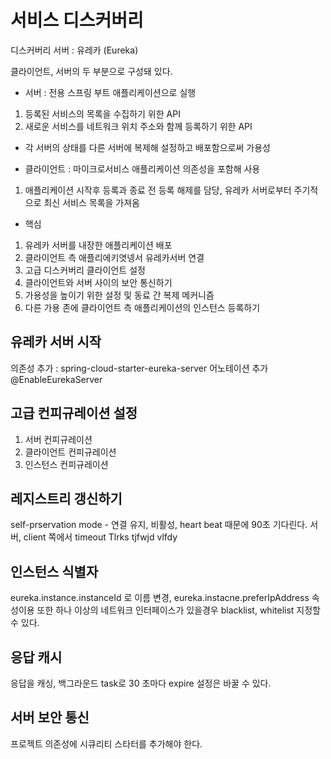 # 서비스 디스커버리

디스커버리 서버 : 유레카 (Eureka) 

클라이언트, 서버의 두 부분으로 구성돼 있다. 

* 서버  : 전용 스프링 부트 애플리케이션으로 실행 
    
1. 등록된 서비스의 목록을 수집하기 위한 API
2. 새로운 서비스를 네트워크 위치 주소와 함께 등록하기 위한 API

* 각 서버의 상태를 다른 서버에 복제해 설정하고 배포함으로써 가용성


* 클라이언트 : 마이크로서비스 애플리케이션 의존성을 포함해 사용

1. 애플리케이션 시작후 등록과 종료 전 등록 해제를 담당, 유레카 서버로부터 주기적으로 최신 서비스 목록을 가져옴

* 핵심

1. 유레카 서버를 내장한 애플리케이션 배포
2. 클라이언트 측 애플리에키엿넹서 유레카서버 연결
3. 고급 디스커버리 클라이언트 설정
4. 클라이언트와 서버 사이의 보안 통신하기
5. 가용성을 높이기 위한 설정 및 동료 간 복제 메커니즘
6. 다른 가용 존에 클라이언트 측 애플리케이션의 인스턴스 등록하기  

## 유레카 서버 시작

의존성 추가 : spring-cloud-starter-eureka-server
어노테이션 추가 @EnableEurekaServer
 
 
## 고급 컨피규레이션 설정

1. 서버 컨피규레이션
2. 클라이언트 컨피규레이션
3. 인스턴스 컨피규레이션 

## 레지스트리 갱신하기

self-prservation mode - 연결 유지, 비활성, heart beat 때문에 90초 기다린다.
서버, client 쪽에서 timeout Tlrks tjfwjd vlfdy

## 인스턴스 식별자

eureka.instance.instanceId 로 이름 변경, eureka.instacne.preferIpAddress 속성이용
또한 하나 이상의 네트워크 인터페이스가 있을경우 blacklist, whitelist 지정할 수 있다.

## 응답 캐시

응답을 캐싱, 백그라운드 task로 30 초마다 expire 
설정은 바꿀 수 있다.
 
## 서버 보안 통신

프로젝트 의존성에 시큐리티 스타터를 추가해야 한다.
